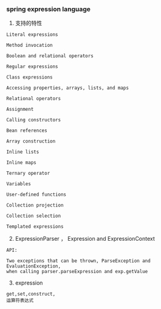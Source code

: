 ### spring expression language

1. 支持的特性

``` 
Literal expressions

Method invocation

Boolean and relational operators

Regular expressions

Class expressions

Accessing properties, arrays, lists, and maps

Relational operators

Assignment

Calling constructors

Bean references

Array construction

Inline lists

Inline maps

Ternary operator

Variables

User-defined functions

Collection projection

Collection selection

Templated expressions
```

2. ExpressionParser ， Expression and ExpressionContext

``` 
API:

Two exceptions that can be thrown, ParseException and EvaluationException, 
when calling parser.parseExpression and exp.getValue
```

3. expression

``` 
get,set,construct,
运算符表达式

```